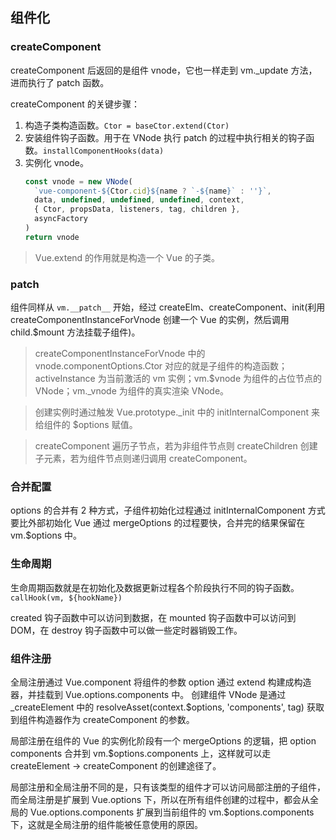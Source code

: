 ## 组件化

### createComponent

createComponent 后返回的是组件 vnode，它也一样走到 vm._update 方法，进而执行了 patch 函数。

createComponent 的关键步骤：
1. 构造子类构造函数。`Ctor = baseCtor.extend(Ctor)`
2. 安装组件钩子函数。用于在 VNode 执行 patch 的过程中执行相关的钩子函数。`installComponentHooks(data)`
3. 实例化 vnode。
    ```javascript
    const vnode = new VNode(
      `vue-component-${Ctor.cid}${name ? `-${name}` : ''}`,
      data, undefined, undefined, undefined, context,
      { Ctor, propsData, listeners, tag, children },
      asyncFactory
    )
    return vnode
    ```

> Vue.extend 的作用就是构造一个 Vue 的子类。

### patch

组件同样从 `vm.__patch__` 开始，经过 createElm、createComponent、init(利用 createComponentInstanceForVnode 创建一个 Vue 的实例，然后调用 child.$mount 方法挂载子组件)。

> createComponentInstanceForVnode 中的 vnode.componentOptions.Ctor 对应的就是子组件的构造函数；
> activeInstance 为当前激活的 vm 实例；vm.$vnode 为组件的占位节点的 VNode；vm._vnode 为组件的真实渲染 VNode。

> 创建实例时通过触发 Vue.prototype._init 中的 initInternalComponent 来给组件的 $options 赋值。

> createComponent 遍历子节点，若为非组件节点则 createChildren 创建子元素，若为组件节点则递归调用 createComponent。

### 合并配置

options 的合并有 2 种方式，子组件初始化过程通过 initInternalComponent 方式要比外部初始化 Vue 通过 mergeOptions 的过程要快，合并完的结果保留在 vm.$options 中。

### 生命周期

生命周期函数就是在初始化及数据更新过程各个阶段执行不同的钩子函数。`callHook(vm, ${hookName})`

created 钩子函数中可以访问到数据，在 mounted 钩子函数中可以访问到 DOM，在 destroy 钩子函数中可以做一些定时器销毁工作。

### 组件注册

全局注册通过 Vue.component 将组件的参数 option 通过 extend 构建成构造器，并挂载到 Vue.options.components 中。
创建组件 VNode 是通过 _createElement 中的 resolveAsset(context.$options, 'components', tag) 获取到组件构造器作为 createComponent 的参数。

局部注册在组件的 Vue 的实例化阶段有一个 mergeOptions 的逻辑，把 option components 合并到 vm.$options.components 上，这样就可以走 createElement -> createComponent 的创建途径了。

局部注册和全局注册不同的是，只有该类型的组件才可以访问局部注册的子组件，
而全局注册是扩展到 Vue.options 下，所以在所有组件创建的过程中，都会从全局的 Vue.options.components 扩展到当前组件的 vm.$options.components 下，这就是全局注册的组件能被任意使用的原因。

